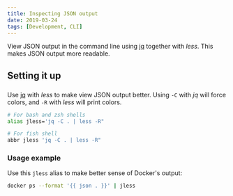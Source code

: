 ```yaml
---
title: Inspecting JSON output
date: 2019-03-24
tags: [Development, CLI]
---
```


View JSON output in the command line using [jq] together with _less_. This makes JSON output more readable.

## Setting it up

###

<!-- {.-literate-style} -->

Use [jq] with _less_ to make view JSON output better. Using `-C` with _jq_ will force colors, and `-R` with _less_ will print colors.

```bash
# For bash and zsh shells
alias jless='jq -C . | less -R"
```

```bash
# For fish shell
abbr jless 'jq -C . | less -R"
```

### Usage example

<!-- {.-literate-style} -->

Use this `jless` alias to make better sense of Docker's output:

```bash
docker ps --format '{{ json . }}' | jless
```

[jq]: https://stedolan.github.io/jq/
